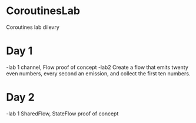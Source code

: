 # CoroutinesLab
Coroutines lab dilevry

# Day 1
-lab 1 channel, Flow proof of concept
-lab2 Create a flow that emits twenty even numbers, every second an emission, and
collect the first ten numbers.

# Day 2
-lab 1 SharedFlow, StateFlow proof of concept
